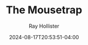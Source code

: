 ---
title: The Mousetrap
draft: true
date: 2024-08-17T20:53:51-04:00
featured_image: 
featured_image_attr: 
featured_image_caption: 
featured_image_alt: 
author: Ray Hollister
production: 2024 The Mousetrap
Theatre: Amelia Community Theatre
cast: 
- CallieAnn Maggart
- Garland "Trey" Stafford
- Brandon Hester
- Sue Weiner
- Doug Gluntz
- Renee LaCroix
- Ron Price
- Joseph Stearman
crew:
- Director: Peggy Strickland
description:
---